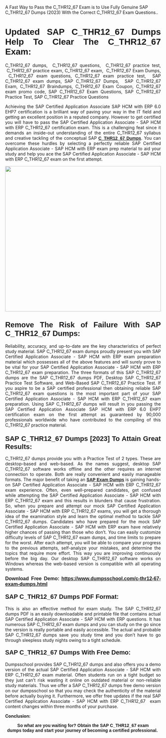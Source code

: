 <p>A Fast Way to Pass the C_THR12_67 Exam is to Use Fully Genuine SAP C_THR12_67 Dumps (2023) With the Correct C_THR12_67 Exam Questions..</p>

<h1 style="text-align: justify;"><strong><span style="font-family:Verdana,Geneva,sans-serif;">Updated SAP C_THR12_67 Dumps Help To Clear The C_THR12_67 Exam:</span></strong></h1>

<p style="text-align: justify;">C_THR12_67 dumps,  C_THR12_67 questions,  C_THR12_67 practice test,  C_THR12_67 practice exam, C_THR12_67 exam,  C_THR12_67 Exam Dumps,  C_THR12_67 exam questions, C_THR12_67 exam practice test,  SAP C_THR12_67 exam dumps, SAP C_THR12_67 Dumps,  SAP C_THR12_67 Exam, C_THR12_67 Braindumps, C_THR12_67 Exam Coupon, C_THR12_67 exam promo code, SAP C_THR12_67 Exam Questions, SAP C_THR12_67 Practice Test, SAP C_THR12_67 Practice Questions</p>

<p style="text-align: justify;">Achieving the SAP Certified Application Associate SAP HCM with ERP 6.0 EHP7 certification is a brilliant way of paving your way in the IT field and getting an excellent position in a reputed company. However to get certified you will have to pass the SAP Certified Application Associate - SAP HCM with ERP C_THR12_67 certification exam. This is a challenging feat since it demands an inside-out understanding of the entire C_THR12_67 syllabus and creative tackling of the conceptual SAP <a href="https://www.dumpsschool.com/c-thr12-67-exam-dumps.html"><span style="font-family:Verdana,Geneva,sans-serif;"><strong>C_THR12_67 Dumps</strong></span></a>. You can overcome these hurdles by selecting a perfectly reliable SAP Certified Application Associate - SAP HCM with ERP exam prep material to aid your study and help you ace the SAP Certified Application Associate - SAP HCM with ERP C_THR12_67 exam on the first attempt.</p>

<p style="text-align: justify;"><a href="https://www.dumpsschool.com/c-thr12-67-exam-dumps.html"><img alt="" src="https://lh3.googleusercontent.com/pw/AL9nZEXTnx-h3VAwmQ42NpyJBmUK-fANKF8vsH2hymHVf8ycIwJ47iI4Qn_pkCv8nx_DV5UvAc8WAssduHJKtvkHIPf8d8IQFAZC6offZ_lfhXQ5UUBSi1Ff8m31hLznjs03QyiSesC6U3Rcr4jLl4JRY5US=w904-h513-no" style="width: 100%; height: 470px;" /></a></p>

<h2 style="text-align: justify;"><span style="font-size:24px;"><span style="font-family:Verdana,Geneva,sans-serif;"><strong>Remove The Risk of Failure With SAP C_THR12_67 Dumps:</strong></span></span></h2>

<p style="text-align: justify;">Reliability, accuracy, and up-to-date are the key characteristics of perfect study material. SAP C_THR12_67 exam dumps proudly present you with SAP Certified Application Associate - SAP HCM with ERP exam preparation material which possesses all of the above features and will surely prove to be vital for your SAP Certified Application Associate - SAP HCM with ERP C_THR12_67 exam preparation. The three formats of this SAP C_THR12_67 dumps are the SAP C_THR12_67 dumps PDF, Desktop SAP C_THR12_67 Practice Test Software, and Web-Based SAP C_THR12_67 Practice Test. If you aspire to be a SAP certified professional then obtaining reliable SAP C_THR12_67 exam questions is the most important part of your SAP Certified Application Associate - SAP HCM with ERP C_THR12_67 exam preparation. Using SAP C_THR12_67 dumps will result in you passing the SAP Certified Application Associate SAP HCM with ERP 6.0 EHP7 certification exam on the first attempt as guaranteed by 90,000 professionals worldwide who have contributed to the compiling of this C_THR12_67 practice material.</p>

<h3 style="text-align: justify;"><span style="font-family:Verdana,Geneva,sans-serif;"><strong><span style="font-size:22px;">SAP C_THR12_67 Dumps [2023] To Attain Great Results:</span></strong></span></h3>

<p style="text-align: justify;">C_THR12_67 dumps provide you with a Practice Test of 2 types. These are desktop-based and web-based. As the names suggest, desktop SAP C_THR12_67 software works offline and the other requires an internet connection to operate. Both are really convenient and easily manageable formats. The major benefit of taking an <a href="https://www.dumpsschool.com/sap-braindumps.html"><span style="font-family:Verdana,Geneva,sans-serif;"><strong>SAP Exam Dumps</strong></span></a> is gaining hands-on SAP Certified Application Associate - SAP HCM with ERP C_THR12_67 exam experience. Often, even well-prepared candidates, get confused while attempting the SAP Certified Application Associate - SAP HCM with ERP C_THR12_67 exam and this results in blunders that cause frustration. So, when you prepare and attempt our mock SAP Certified Application Associate - SAP HCM with ERP C_THR12_67 exams, you will get a thorough idea of the examination style and learn the optimal method to tackle SAP C_THR12_67 dumps. Candidates who have prepared for the mock SAP Certified Application Associate - SAP HCM with ERP exam have relatively higher chances of passing than those who don’t. You can easily customize difficulty levels of SAP C_THR12_67 exam dumps, and time limits to prepare for the worst. After each attempt, you will be able to compare your progress to the previous attempts, self-analyze your mistakes, and determine the topics that require more effort. This way you are improving continuously before the big day. Our desktop SAP C_THR12_67 software works on Windows whereas the web-based version is compatible with all operating systems.</p>

<p style="text-align: justify;"><strong><span style="font-family:Verdana,Geneva,sans-serif;"><span style="font-size:16px;">Download Free Demo:</span></span> <span style="font-family:Verdana,Geneva,sans-serif;"><span style="font-size:16px;"><a href="https://www.dumpsschool.com/c-thr12-67-exam-dumps.html">https://www.dumpsschool.com/c-thr12-67-exam-dumps.html</a></span></span></strong></p>

<h4 style="text-align: justify;"><strong><span style="font-size:20px;"><span style="font-family:Verdana,Geneva,sans-serif;">SAP C_THR12_67 Dumps PDF Format:</span></span></strong></h4>

<p style="text-align: justify;">This is also an effective method for exam study. The SAP C_THR12_67 dumps PDF is an easily downloadable and printable file that contains actual SAP Certified Application Associate - SAP HCM with ERP questions. It has numerous SAP C_THR12_67 exam dumps and you can study on the go since the version is really portable and easily accessible. The actual and probable SAP C_THR12_67 dumps save you study time and you don’t have to go through sleepless study nights owing to a tight schedule.</p>

<h4 style="text-align: justify;"><span style="font-size:20px;"><strong><span style="font-family:Verdana,Geneva,sans-serif;">SAP C_THR12_67 Dumps With Free Demo:</span></strong></span></h4>

<p style="text-align: justify;">Dumpsschool provides SAP C_THR12_67 dumps and also offers you a demo version of the actual SAP Certified Application Associate - SAP HCM with ERP C_THR12_67 exam material. Often students run on a tight budget so they just can’t risk wasting it online on outdated material or non-reliable study materials. Thus we offer a SAP C_THR12_67 dumps free demo version on our dumpsschool so that you may check the authenticity of the material before actually buying it. Furthermore, we offer free updates if the real SAP Certified Application Associate - SAP HCM with ERP C_THR12_67  exam content changes within three months of your purchase.</p>

<p style="text-align: justify;"><strong>Conclusion:</strong></p>

<p style="text-align: center;"><span style="font-family:Verdana,Geneva,sans-serif;"><strong>So what are you waiting for? Obtain the SAP C_THR12_67 exam dumps today and start your journey of becoming a certified professional.</strong> </span></p>
